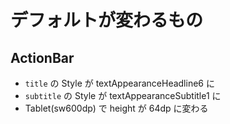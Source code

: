 # デフォルトが変わるもの

## ActionBar  
* `title` の Style が textAppearanceHeadline6 に
* `subtitle` の Style が textAppearanceSubtitle1 に
* Tablet(sw600dp) で height が 64dp に変わる
